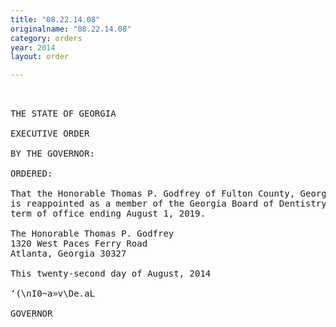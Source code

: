 ```yaml
---
title: "08.22.14.08"
originalname: "08.22.14.08"
category: orders
year: 2014
layout: order

---
```

<pre>
    

THE STATE OF GEORGIA

EXECUTIVE ORDER

BY THE GOVERNOR:

ORDERED:

That the Honorable Thomas P. Godfrey of Fulton County, Georgia,
is reappointed as a member of the Georgia Board of Dentistry, for a
term of office ending August 1, 2019.

The Honorable Thomas P. Godfrey
1320 West Paces Ferry Road
Atlanta, Georgia 30327

This twenty-second day of August, 2014

‘(\nI0~a»v\De.aL

GOVERNOR

</pre>

